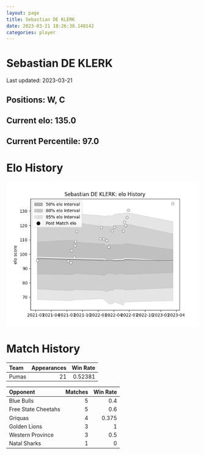 ```yaml
---  
layout: page  
title: Sebastian DE KLERK  
date: 2023-03-21 18:26:38.148142  
categories: player  
---
```

# Sebastian DE KLERK


Last updated: 2023-03-21
## Positions: W, C

## Current elo: 135.0

## Current Percentile: 97.0

# Elo History


![elo history](history_SebastianDEKLERK.png)
# Match History


| Team   |   Appearances |   Win Rate |
|:-------|--------------:|-----------:|
| Pumas  |            21 |    0.52381 |

| Opponent            |   Matches |   Win Rate |
|:--------------------|----------:|-----------:|
| Blue Bulls          |         5 |      0.4   |
| Free State Cheetahs |         5 |      0.6   |
| Griquas             |         4 |      0.375 |
| Golden Lions        |         3 |      1     |
| Western Province    |         3 |      0.5   |
| Natal Sharks        |         1 |      0     |